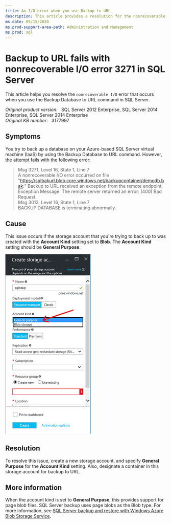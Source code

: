 ```yaml
---
title: An I/O error when you use Backup to URL
description: This article provides a resolution for the nonrecoverable I/O error that occurs when you use the Backup Database to URL command in SQL Server.
ms.date: 09/15/2020
ms.prod-support-area-path: Administration and Management
ms.prod: sql
---
```

# Backup to URL fails with nonrecoverable I/O error 3271 in SQL Server

This article helps you resolve the `nonrecoverable I/O` error that occurs when you use the Backup Database to URL command in SQL Server.

_Original product version:_ &nbsp; SQL Server 2012 Enterprise, SQL Server 2014 Enterprise, SQL Server 2014 Enterprise  
_Original KB number:_ &nbsp; 3177997

## Symptoms

You try to back up a database on your Azure-based SQL Server virtual machine (IaaS) by using the Backup Database to URL command. However, the attempt fails with the following error:

> Msg 3271, Level 16, State 1, Line 7  
A nonrecoverable I/O error occurred on file "https://sqlbakurl.blob.core.windows.net/backupcontainer/demodb.bak:" Backup to URL received an exception
from the remote endpoint.  
Exception Message: The remote server returned an error: (400) Bad Request.  
Msg 3013, Level 16, State 1, Line 7  
BACKUP DATABASE is terminating abnormally.

## Cause

This issue occurs if the storage account that you're trying to back up to was created with the **Account Kind** setting set to **Blob**. The **Account Kind** setting should be **General Purpose**.

![General purpose storage account](./media/nonrecoverable-io-error-backup-url/general-purpose-storage-account-image.png)

## Resolution

To resolve this issue, create a new storage account, and specify **General Purpose** for the **Account Kind** setting. Also, designate a container in this storage account for backup to URL.

## More information

When the account kind is set to **General Purpose**, this provides support for page blob files. SQL Server backup uses page blobs as the Blob type. For more information, see [SQL Server backup and restore with Windows Azure Blob Storage Service](/previous-versions/sql/sql-server-2012/jj919148(v=sql.110)).

